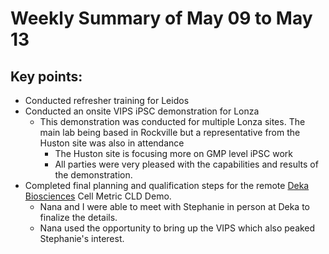 # Weekly Summary of May 09 to May 13

## Key points:
- Conducted refresher training for Leidos
- Conducted an onsite VIPS iPSC demonstration for Lonza
  - This demonstration was conducted for multiple Lonza sites.  The main lab being based in Rockville but a representative from the Huston site was also in attendance
    - The Huston site is focusing more on GMP level iPSC work
    - All parties were very pleased with the capabilities and results of the demonstration.
- Completed final planning and qualification steps for the remote [Deka Biosciences](https://advancedinstruments.lightning.force.com/lightning/r/Demo__c/a3l4x000001qZySAAU/view) Cell Metric CLD Demo.
  - Nana and I were able to meet with Stephanie in person at Deka to finalize the details.
  - Nana used the opportunity to bring up the VIPS which also peaked Stephanie's interest.
